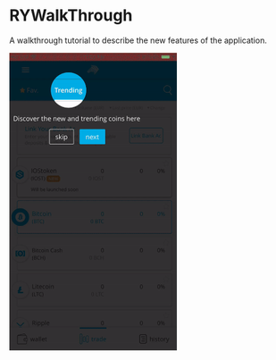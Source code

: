 # RYWalkThrough
A walkthrough tutorial to describe the new features of the application. 
  
  <img src="https://github.com/Rahul4ios/RYWalkThrough/blob/master/RYWalkthrough.gif" width="300" height="533.5" />


